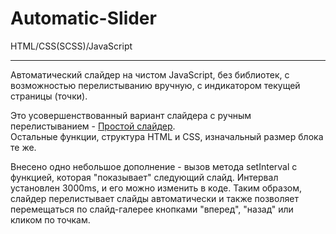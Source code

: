 # Automatic-Slider

HTML/CSS(SCSS)/JavaScript
<hr>

Автоматический слайдер на чистом JavaScript, без библиотек, с возможностью перелистыванию вручную, с индикатором текущей страницы (точки).

Это усовершенствованный вариант слайдера с ручным перелистыванием - <a href="https://github.com/polousova/Simple-Slider.git">Простой слайдер</a>. <br>
Остальные функции, структура HTML и CSS, изначальный размер блока те же.

Внесено одно небольшое дополнение - вызов метода setInterval с функцией, которая "показывает" следующий слайд. Интервал установлен 3000ms, и его можно изменить в коде.
Таким образом, слайдер перелистывает слайды автоматически и также позволяет перемещаться по слайд-галерее кнопками "вперед", "назад" или кликом по точкам.
